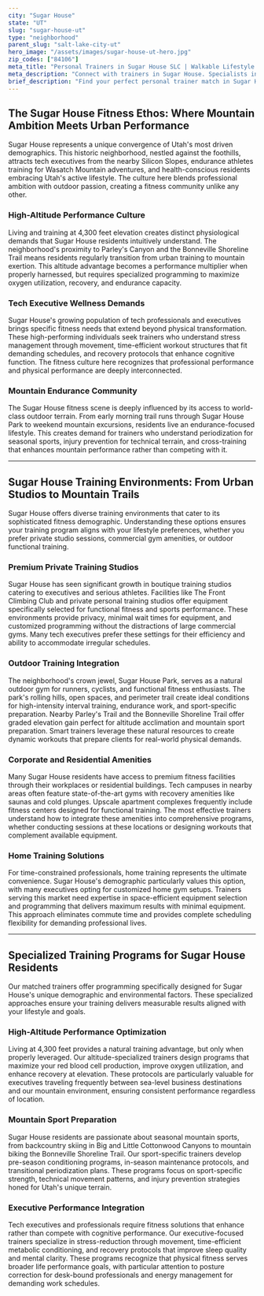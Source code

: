 ```yaml
---
city: "Sugar House"
state: "UT"
slug: "sugar-house-ut"
type: "neighborhood"
parent_slug: "salt-lake-city-ut"
hero_image: "/assets/images/sugar-house-ut-hero.jpg"
zip_codes: ["84106"]
meta_title: "Personal Trainers in Sugar House SLC | Walkable Lifestyle & Community Fitness"
meta_description: "Connect with trainers in Sugar House. Specialists in Sugar House Park workouts, functional strength, and maximizing local boutique studios."
brief_description: "Find your perfect personal trainer match in Sugar House, UT. Our elite service connects ambitious professionals, mountain athletes, and fitness enthusiasts with certified trainers who understand Utah's unique high-altitude environment. Whether you're a tech executive seeking efficient stress-reduction workouts, training for Wasatch Mountain endurance events, or pursuing body recomposition goals, we match you with specialists in functional fitness, altitude conditioning, and performance nutrition. Stop wasting time with generic programs. Get a trainer who knows Sugar House Park trails, local gym amenities, and how to optimize your results in our 4,300-foot elevation. Book your free match consultation today!"
---
```

## The Sugar House Fitness Ethos: Where Mountain Ambition Meets Urban Performance

Sugar House represents a unique convergence of Utah's most driven demographics. This historic neighborhood, nestled against the foothills, attracts tech executives from the nearby Silicon Slopes, endurance athletes training for Wasatch Mountain adventures, and health-conscious residents embracing Utah's active lifestyle. The culture here blends professional ambition with outdoor passion, creating a fitness community unlike any other.

### High-Altitude Performance Culture

Living and training at 4,300 feet elevation creates distinct physiological demands that Sugar House residents intuitively understand. The neighborhood's proximity to Parley's Canyon and the Bonneville Shoreline Trail means residents regularly transition from urban training to mountain exertion. This altitude advantage becomes a performance multiplier when properly harnessed, but requires specialized programming to maximize oxygen utilization, recovery, and endurance capacity.

### Tech Executive Wellness Demands

Sugar House's growing population of tech professionals and executives brings specific fitness needs that extend beyond physical transformation. These high-performing individuals seek trainers who understand stress management through movement, time-efficient workout structures that fit demanding schedules, and recovery protocols that enhance cognitive function. The fitness culture here recognizes that professional performance and physical performance are deeply interconnected.

### Mountain Endurance Community

The Sugar House fitness scene is deeply influenced by its access to world-class outdoor terrain. From early morning trail runs through Sugar House Park to weekend mountain excursions, residents live an endurance-focused lifestyle. This creates demand for trainers who understand periodization for seasonal sports, injury prevention for technical terrain, and cross-training that enhances mountain performance rather than competing with it.

---

## Sugar House Training Environments: From Urban Studios to Mountain Trails

Sugar House offers diverse training environments that cater to its sophisticated fitness demographic. Understanding these options ensures your training program aligns with your lifestyle preferences, whether you prefer private studio sessions, commercial gym amenities, or outdoor functional training.

### Premium Private Training Studios

Sugar House has seen significant growth in boutique training studios catering to executives and serious athletes. Facilities like The Front Climbing Club and private personal training studios offer equipment specifically selected for functional fitness and sports performance. These environments provide privacy, minimal wait times for equipment, and customized programming without the distractions of large commercial gyms. Many tech executives prefer these settings for their efficiency and ability to accommodate irregular schedules.

### Outdoor Training Integration

The neighborhood's crown jewel, Sugar House Park, serves as a natural outdoor gym for runners, cyclists, and functional fitness enthusiasts. The park's rolling hills, open spaces, and perimeter trail create ideal conditions for high-intensity interval training, endurance work, and sport-specific preparation. Nearby Parley's Trail and the Bonneville Shoreline Trail offer graded elevation gain perfect for altitude acclimation and mountain sport preparation. Smart trainers leverage these natural resources to create dynamic workouts that prepare clients for real-world physical demands.

### Corporate and Residential Amenities

Many Sugar House residents have access to premium fitness facilities through their workplaces or residential buildings. Tech campuses in nearby areas often feature state-of-the-art gyms with recovery amenities like saunas and cold plunges. Upscale apartment complexes frequently include fitness centers designed for functional training. The most effective trainers understand how to integrate these amenities into comprehensive programs, whether conducting sessions at these locations or designing workouts that complement available equipment.

### Home Training Solutions

For time-constrained professionals, home training represents the ultimate convenience. Sugar House's demographic particularly values this option, with many executives opting for customized home gym setups. Trainers serving this market need expertise in space-efficient equipment selection and programming that delivers maximum results with minimal equipment. This approach eliminates commute time and provides complete scheduling flexibility for demanding professional lives.

---

## Specialized Training Programs for Sugar House Residents

Our matched trainers offer programming specifically designed for Sugar House's unique demographic and environmental factors. These specialized approaches ensure your training delivers measurable results aligned with your lifestyle and goals.

### High-Altitude Performance Optimization

Living at 4,300 feet provides a natural training advantage, but only when properly leveraged. Our altitude-specialized trainers design programs that maximize your red blood cell production, improve oxygen utilization, and enhance recovery at elevation. These protocols are particularly valuable for executives traveling frequently between sea-level business destinations and our mountain environment, ensuring consistent performance regardless of location.

### Mountain Sport Preparation

Sugar House residents are passionate about seasonal mountain sports, from backcountry skiing in Big and Little Cottonwood Canyons to mountain biking the Bonneville Shoreline Trail. Our sport-specific trainers develop pre-season conditioning programs, in-season maintenance protocols, and transitional periodization plans. These programs focus on sport-specific strength, technical movement patterns, and injury prevention strategies honed for Utah's unique terrain.

### Executive Performance Integration

Tech executives and professionals require fitness solutions that enhance rather than compete with cognitive performance. Our executive-focused trainers specialize in stress-reduction through movement, time-efficient metabolic conditioning, and recovery protocols that improve sleep quality and mental clarity. These programs recognize that physical fitness serves broader life performance goals, with particular attention to posture correction for desk-bound professionals and energy management for demanding work schedules.